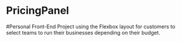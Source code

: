# PricingPanel

#Personal Front-End Project using the Flexbox layout for customers to select teams to run their businesses depending on their budget.
